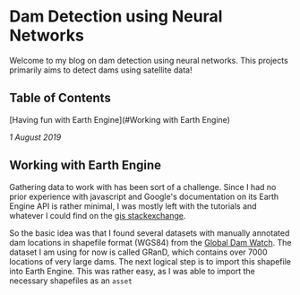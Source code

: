 # Dam Detection using Neural Networks

Welcome to my blog on dam detection using neural networks. This projects primarily aims to detect dams using satellite data!

## Table of Contents
[Having fun with Earth Engine](#Working with Earth Engine)


*1 August 2019*
## Working with Earth Engine
 
Gathering data to work with has been sort of a challenge. Since I had no prior experience with javascript and Google's documentation on its Earth Engine API is rather minimal, I was mostly left with the tutorials and whatever I could find on the [gis stackexchange](https://gis.stackexchange.com). 

So the basic idea was that I found several datasets with manually annotated dam locations in shapefile format (WGS84) from the [Global Dam Watch](http://globaldamwatch.org/). The dataset I am using for now is called GRanD, which contains over 7000 locations of very large dams. The next logical step is to import this shapefile into Earth Engine. This was rather easy, as I was able to import the necessary shapefiles as an ```asset```
